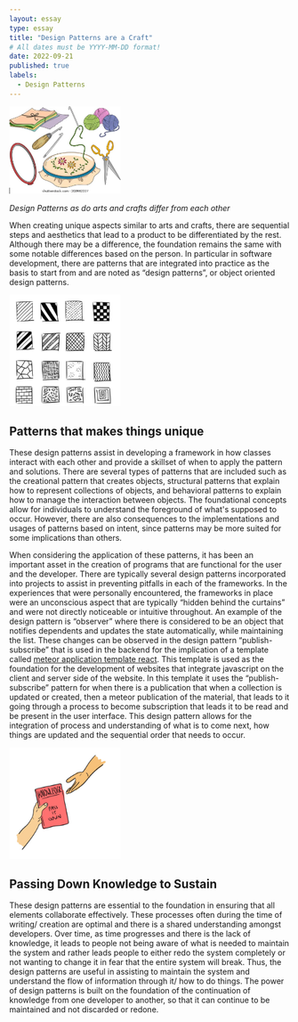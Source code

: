 ```yaml
---
layout: essay
type: essay
title: "Design Patterns are a Craft"
# All dates must be YYYY-MM-DD format!
date: 2022-09-21
published: true
labels:
  - Design Patterns
---
```


<img width="200px" class="rounded float-start pe-4" src="../img/arts.png">

*Design Patterns as do arts and crafts differ from each other* 

When creating unique aspects similar to arts and crafts, there are sequential steps and aesthetics that lead to a product to be differentiated by the rest. Although there may be a difference, the foundation remains the same with some notable differences based on the person. In particular in software development, there are patterns that are integrated into practice as the basis to start from and are noted as “design patterns”, or object oriented design patterns. 

<img width="200px" class="rounded float-start pe-4" src="../img/patterns.png">

## Patterns that makes things unique

These design patterns assist in developing a framework in how classes interact with each other and provide a skillset of when to apply the pattern and solutions. There are several types of patterns that are included such as the creational pattern that creates objects, structural patterns that explain how to represent collections of objects, and behavioral patterns to explain how to manage the interaction between objects. The foundational concepts allow for individuals to understand the foreground of what's supposed to occur. However, there are also consequences to the implementations and usages of patterns based on intent, since patterns may be more suited for some implications than others. 

When considering the application of these patterns, it has been an important asset in the creation of programs that are functional for the user and the developer. There are typically several design patterns incorporated into projects to assist in preventing pitfalls in each of the frameworks. In the experiences that were personally encountered, the frameworks in place were an unconscious aspect that are typically “hidden behind the curtains” and were not directly noticeable or intuitive throughout. An example of the design pattern is “observer” where there is considered to be an object that notifies dependents and updates the state automatically, while maintaining the list. These changes can be observed in the design pattern “publish-subscribe” that is used in the backend for the implication of a template called [meteor application template react](https://github.com/ics-software-engineering/meteor-application-template-react). This template is used as the foundation for the development of websites that integrate javascript on the client and server side of the website. In this template it uses the “publish-subscribe” pattern for when there is a publication that when a collection is updated or created, then a meteor publication of the material, that leads to it going through a process to become subscription that leads it to be read and be present in the user interface. This design pattern allows for the integration of process and understanding of what is to come next, how things are updated and the sequential order that needs to occur. 


<img width="200px" class="rounded float-start pe-4" src="../img/pass-knowledge.png">

## Passing Down Knowledge to Sustain

 These design patterns are essential to the foundation in ensuring that all elements collaborate effectively. These processes often during the time of writing/ creation are optimal and there is a shared understanding amongst developers. Over time, as time progresses and there is the lack of knowledge, it leads to people not being aware of what is needed to maintain the system and rather leads people to either redo the system completely or not wanting to change it in fear that the entire system will break. Thus, the design patterns are useful in assisting to maintain the system and understand the flow of information through it/ how to do things. The power of design patterns is built on the foundation of the continuation of knowledge from one developer to another, so that it can continue to be maintained and not discarded or redone. 
